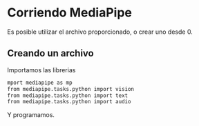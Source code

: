# Corriendo MediaPipe

Es posible utilizar el archivo proporcionado, o crear uno desde 0.

## Creando un archivo

Importamos las librerias
``` bash
mport mediapipe as mp
from mediapipe.tasks.python import vision
from mediapipe.tasks.python import text
from mediapipe.tasks.python import audio
```
Y programamos.

